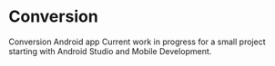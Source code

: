 # Conversion
Conversion Android app
Current work in progress for a small project starting with Android Studio and Mobile Development. 
